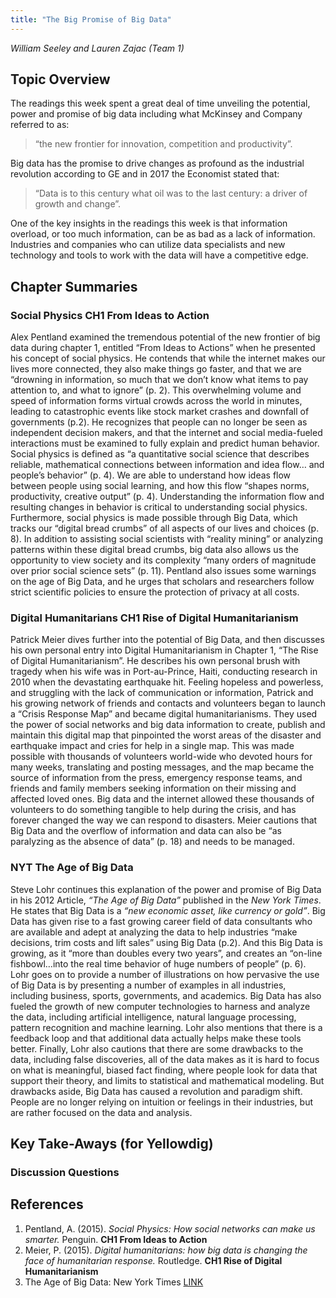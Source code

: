 ```yaml
---
title: "The Big Promise of Big Data"
---
```


*William Seeley and Lauren Zajac (Team 1)*

## Topic Overview


The readings this week spent a great deal of time unveiling the potential, power and promise of big data including
what McKinsey and Company referred to as: 

> “the new frontier for innovation, competition and productivity”.  

Big data has the promise to drive changes as profound as the industrial revolution according to GE and in 2017 the Economist 
stated that:

> “Data is to this century what oil was to the last century: a driver of growth and change”.   

One of the key insights in the readings this week is that information overload, or too much information, can be as bad as a lack of information.   Industries and companies who can utilize data specialists and new technology and tools to work with the data will have a 
competitive edge.

  


## Chapter Summaries

### Social Physics **CH1 From Ideas to Action**

Alex Pentland examined the tremendous potential of the new frontier of big data during chapter 1, entitled 
“From Ideas to Actions” when he presented his concept of social physics.  He contends that while the 
internet makes our lives more connected, they also make things go faster, and that we are “drowning in information, 
so much that we don’t know what items to pay attention to, and what to ignore” (p. 2).  This overwhelming volume and speed of 
information forms virtual crowds across the world in minutes, leading to catastrophic events like stock market crashes and 
downfall of governments (p.2).  He recognizes that people can no longer be seen as independent decision makers, and that the
internet and social media-fueled interactions must be examined to fully explain and predict human behavior.  
Social physics is defined as “a quantitative social science that describes reliable, mathematical connections between information 
and idea flow… and people’s behavior” (p. 4).   We are able to understand how ideas flow between people using social learning, 
and how this flow “shapes norms, productivity, creative output” (p. 4).  Understanding the information flow and resulting changes
in behavior is critical to understanding social physics.  Furthermore, social physics is made possible through Big Data, which 
tracks our “digital bread crumbs” of all aspects of our lives and choices (p. 8).  In addition to assisting social scientists
with “reality mining”  or analyzing patterns within these digital bread crumbs, big data also allows us the opportunity to view 
society and its complexity “many orders of magnitude over prior social science sets” (p. 11).  Pentland also issues some warnings
on the age of Big Data, and he urges that scholars and researchers follow strict scientific policies to ensure the protection 
of privacy at all costs.

### Digital Humanitarians **CH1 Rise of Digital Humanitarianism**

Patrick Meier dives further into the potential of Big Data, and then discusses his own personal entry into Digital 
Humanitarianism in Chapter 1, “The Rise of Digital Humanitarianism”.  He describes his own personal brush with tragedy 
when his wife was in Port-au-Prince, Haiti, conducting research in 2010 when the devastating earthquake hit.  Feeling 
hopeless and powerless, and struggling with the lack of communication or information, Patrick and his growing network of 
friends and contacts and volunteers began to launch a “Crisis Response Map” and became digital humanitarianisms.  They 
used the power of social networks and big data information to create, publish and maintain this digital map that pinpointed 
the worst areas of the disaster and earthquake impact and cries for help in a single map.  This was made possible with 
thousands of volunteers world-wide who devoted hours for many weeks, translating and posting messages, and the map became 
the source of information from the press, emergency response teams, and friends and family members seeking information on 
their missing and affected loved ones.  Big data and the internet allowed these thousands of volunteers to do something 
tangible to help during the crisis, and has forever changed the way we can respond to disasters.  Meier cautions that 
Big Data and the overflow of information and data can also be “as paralyzing as the absence of data” (p. 18) and needs to be managed.

### NYT **The Age of Big Data**

Steve Lohr continues this explanation of the power and promise of Big Data in his 2012 Article, *“The Age of Big Data”* published 
in the _New York Times_.  He states that Big Data is a *“new economic asset, like currency or gold”*.  Big Data has given rise 
to a fast growing career field of data consultants who are available and adept at analyzing the data to help industries “make 
decisions, trim costs and lift sales” using Big Data (p.2).  And this Big Data is growing, as it “more than doubles every 
two years”, and creates an “on-line fishbowl…into the real time behavior of huge numbers of people” (p. 6).
Lohr goes on to provide a number of illustrations on how pervasive the use of Big Data is by presenting a number of 
examples in all industries, including business, sports, governments, and academics.  Big Data has also fueled the growth 
of new computer technologies to harness and analyze the data, including artificial intelligence, natural language processing, 
pattern recognition and machine learning.  Lohr also mentions that there is a feedback loop and that additional data 
actually helps make these tools better.  Finally, Lohr also cautions that there are some drawbacks to the data, including 
false discoveries, all of the data makes as it is hard to focus on what is meaningful, biased fact finding, where people 
look for data that support their theory, and limits to statistical and mathematical modeling.  But drawbacks aside, 
Big Data has caused a revolution and paradigm shift.  People are no longer relying on intuition or feelings in their industries, 
but are rather focused on the data and analysis.




## Key Take-Aways (for Yellowdig)

### Discussion Questions



## References

1.	Pentland, A. (2015). *Social Physics: How social networks can make us smarter.* Penguin. **CH1 From Ideas to Action**
2.	Meier, P. (2015). *Digital humanitarians: how big data is changing the face of humanitarian response.* Routledge. **CH1 Rise of Digital Humanitarianism**
3.	The Age of Big Data: New York Times  [ LINK ](https://www.nytimes.com/2012/02/12/sunday-review/big-datas-impact-in-the-world.html)



